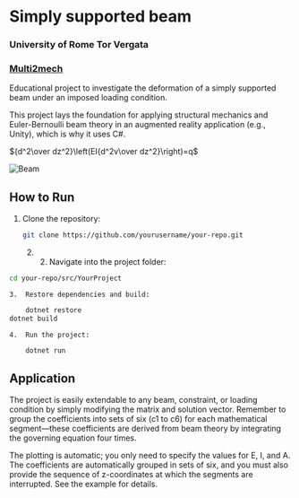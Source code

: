 # Simply supported beam

### University of Rome Tor Vergata 
### [Multi2mech](www.multi2mech.com)

Educational project to investigate the deformation of a simply supported beam under an imposed loading condition.

This project lays the foundation for applying structural mechanics and Euler-Bernoulli beam theory in an augmented reality application (e.g., Unity), which is why it uses C#.

$`{d^2\over dz^2}\left(EI{d^2v\over dz^2}\right)=q`$

![Beam](https://github.com/multi2mech/simply-supported-beam-edu/blob/9b54f5899f587631d48e46bd03442c58cc8505df/extra/beam.gif=100x100)



## How to Run

1. Clone the repository:
   ```bash
   git clone https://github.com/yourusername/your-repo.git
   ```

   2. 2.	Navigate into the project folder:
```bash
cd your-repo/src/YourProject
```

	3.	Restore dependencies and build:
```bash
    dotnet restore
dotnet build
```

	4.	Run the project:
```bash    
    dotnet run
```

## Application

The project is easily extendable to any beam, constraint, or loading condition by simply modifying the matrix and solution vector. Remember to group the coefficients into sets of six (c1 to c6) for each mathematical segment—these coefficients are derived from beam theory by integrating the governing equation four times.

The plotting is automatic; you only need to specify the values for E, I, and A. The coefficients are automatically grouped in sets of six, and you must also provide the sequence of z-coordinates at which the segments are interrupted. See the example for details.
